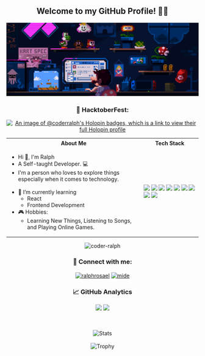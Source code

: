 <div align="center" height="200px" display="flex">

## Welcome to my GitHub Profile! 🧑‍💻

<!-- Programmer GIF Wallpaper -->
<img src="wallpaper/programmer.gif">

### 🚀 HacktoberFest:
[![An image of @coderralph's Holopin badges, which is a link to view their full Holopin profile](https://holopin.me/coderralph)](https://holopin.io/@coderralph)

<!-- About Section -->
<table>
<tr>
 <th>
 About Me
 </th>
<th>
Tech Stack
</th>
</tr>

<tr>
 <td width="70%">
   <ul>
     <li> Hi 👋, I'm Ralph  </li>
     <li> A Self-taught Developer. 💻 </li>
     <li> I'm a person who loves to explore things especially when it comes to technology. </li>
    <br>
     <li> 🌱 I’m currently learning  
        <ul> 
          <li> React </li>
          <li> Frontend Development </li>
        </ul>          
     </li>  
     <li> 🎮 Hobbies:
        <ul> 
          <li> Learning New Things, Listening to Songs, and Playing Online Games.</li>
        </ul>
     </li>  
   </ul>
</td>

<!-- Technologies Section -->
<td>
    <img src="https://img.shields.io/badge/HTML5-E34F26?style=for-the-badge&logo=html5&logoColor=white">
    <img src="https://img.shields.io/badge/CSS3-1572B6?style=for-the-badge&logo=css3&logoColor=white">
    <img src="https://img.shields.io/badge/JavaScript-F7DF1E?style=for-the-badge&logo=javascript&logoColor=black">
    <img src="https://img.shields.io/badge/Python-14354C?style=for-the-badge&logo=python&logoColor=white">
    <img src="https://img.shields.io/badge/GIT-E44C30?style=for-the-badge&logo=git&logoColor=white">
    <img src="https://img.shields.io/badge/GitHub-100000?style=for-the-badge&logo=github&logoColor=white">
    <img src="https://img.shields.io/badge/VSCode-0078D4?style=for-the-badge&logo=visual%20studio%20code&logoColor=white">
    <img src="https://img.shields.io/badge/Arduino-00979D?style=for-the-badge&logo=Arduino&logoColor=white">
    <img src="https://img.shields.io/badge/Figma-F24E1E?style=for-the-badge&logo=figma&logoColor=white">
  </td>
</tr>
</table>

 <!-- 👀 Profile Views -->
<img src="https://komarev.com/ghpvc/?username=coder-ralph&label=Profile%20views&color=0e75b6&style=flat" alt="coder-ralph" />

<!-- 📱 Socials -->
### 📱 Connect with me:

<a href="https://www.linkedin.com/in/ralphrosael" target="blank"><img align="center" src="https://raw.githubusercontent.com/rahuldkjain/github-profile-readme-generator/master/src/images/icons/Social/linked-in-alt.svg" alt="ralphrosael" height="25" width="30" /></a>
<a href="https://instagram.com/coderralph" target="blank"><img align="center" src="https://raw.githubusercontent.com/rahuldkjain/github-profile-readme-generator/master/src/images/icons/Social/instagram.svg" alt="mide" height="25" width="30" /></a>

### 📈 GitHub Analytics

<p align="center">
  <img height="210px" src="https://github-readme-stats-git-masterrstaa-rickstaa.vercel.app/api?username=coder-ralph&theme=synthwave"/>
  <img height="210px" src="https://github-readme-stats.vercel.app/api/top-langs/?username=coder-ralph&theme=tokyonight"/>
    
<br><br>
 ![Stats](https://github-readme-streak-stats.herokuapp.com/?user=coder-ralph&theme=radical)
<br><br>
 ![Trophy](https://github-profile-trophy.vercel.app/?username=coder-ralph&theme=tokyonight)


<!-- 👨‍💻 Tech Stack Used -->
<!-- <img align="left" width="47%" src="https://github-readme-stats.vercel.app/api/top-langs/?username=coder-ralph&layout=compact" /> -->

<!-- 📊  GitHub Stats -->
<!-- <img align="left" width="47%" src="https://github-readme-stats.vercel.app/api?username=coder-ralph&show_icons=true&theme=default" /> -->

<!-- <img align="left" width="47%" src="https://github-readme-streak-stats.herokuapp.com/?user=coder-ralph&" alt="coder-ralph" /> -->

<!-- 🏅 Profile Trophy -->
<!-- <a href="https://github.com/ryo-ma/github-profile-trophy"><img src="https://github-profile-trophy.vercel.app/?username=coder-ralph" alt="coder-ralph" /></a> -->



<!---

Alpha776/Alpha776 is a ✨ special ✨ repository because its `README.md` (this file) appears on your GitHub profile.
You can click the Preview link to take a look at your changes.

--->

